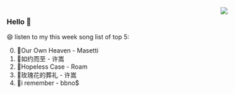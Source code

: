 <img align="right"  src="https://github-readme-stats.vercel.app/api/top-langs/?username=kvnZero" />

### Hello 👋

😄 listen to my this week song list of top 5:

0. 🌈Our Own Heaven - Masetti
1. 🌈如约而至 - 许嵩
2. 🌈Hopeless Case - Roam
3. 🌈玫瑰花的葬礼 - 许嵩
4. 🌈i remember - bbno$

